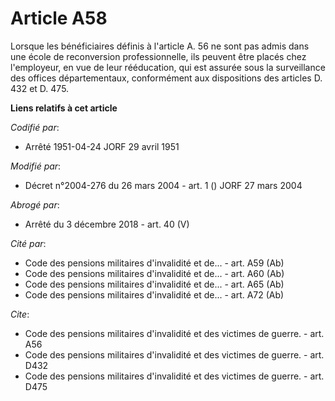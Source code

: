 # Article A58

Lorsque les bénéficiaires définis à l'article A. 56 ne sont pas admis dans une école de reconversion professionnelle, ils
peuvent être placés chez l'employeur, en vue de leur rééducation, qui est assurée sous la surveillance des offices
départementaux, conformément aux dispositions des articles D. 432 et D. 475.

**Liens relatifs à cet article**

_Codifié par_:

  - Arrêté 1951-04-24 JORF 29 avril 1951

_Modifié par_:

  - Décret n°2004-276 du 26 mars 2004 - art. 1 () JORF 27 mars 2004

_Abrogé par_:

  - Arrêté du 3 décembre 2018 - art. 40 (V)

_Cité par_:

  - Code des pensions militaires d'invalidité et de... - art. A59 (Ab)
  - Code des pensions militaires d'invalidité et de... - art. A60 (Ab)
  - Code des pensions militaires d'invalidité et de... - art. A65 (Ab)
  - Code des pensions militaires d'invalidité et de... - art. A72 (Ab)

_Cite_:

  - Code des pensions militaires d'invalidité et des victimes de guerre. - art. A56
  - Code des pensions militaires d'invalidité et des victimes de guerre. - art. D432
  - Code des pensions militaires d'invalidité et des victimes de guerre. - art. D475
